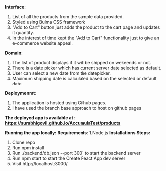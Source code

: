 **Interface**:
1. List of all the products from the sample data provided.
2. Styled using Bulma CSS framework 
3. "Add to Cart" button just adds the product to the cart page and updates it quantity.
4. In the interest of time kept the "Add to Cart" functionality just to give an e-commerce website appeal.

**Domain**:
1. The list of product displays if it will be shipped on wekeends or not.
2. There is a date picker which has current server date selected as default.
3. User can select a new date from the datepicker.
4. Maximum shipping date is calculated based on the selected or default date.

**Deploymenmt**:
1. The application is hosted using Github pages.
2. I have used the branch base approach to host on github pages 

**The deployed app is available at : <link>https://surabhigovil.github.io/AccumulaTest/products</link>**

**Running the app locally:**
**Requirements**:
1.Node.js
**Installations Steps:**
1. Clone repo
2. Run npm install
3. Run ./backend/db.json --port 3001 to start the backend server
4. Run npm start to start the Create React App dev server
5. Visit http://localhost:3000/